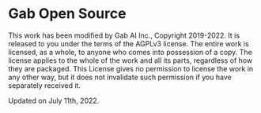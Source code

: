 # Gab Open Source

This work has been modified by Gab AI Inc., Copyright 2019-2022. It is released to you under the terms of the AGPLv3 license. The entire work is licensed, as a whole, to anyone who comes into possession of a copy. The license applies to the whole of the work and all its parts, regardless of how they are packaged. This License gives no permission to license the work in any other way, but it does not invalidate such permission if you have separately received it.

Updated on July 11th, 2022.
